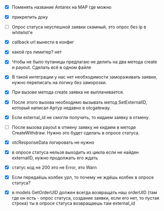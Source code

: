 - [x] Поменять название Antarex на MAP где можно


- [x] прикрепить доку

- [ ] Опрос статуса неуспешной заявки скамный, это опрос без ip в whitelist'е

- [x] callback url вынести в конфиг

- [x] какой rps лимитер? нет

- [x] Чтобы не было путаницы предлагаю не делить на два метода create и payout. Сделать всё в одном файле

- [x] В такой интеграции у нас нет необходимости замораживать заявки, нужно переписать на логику без заморозки.
- [x] При вызове метода create заявка не выплачивается. 
- [x] После этого вызова необходимо вызывать метод SetExternalID, который написал Артур недавно в otcgateway.
- [x] Если external_id не смогли получить, то кидаем заявку в отмену.  
- [ ] После вызова payout в отмену заявку не кидаем в методе CreateWithdraw. Нужно это будет сделать в опросе статуса.

- [x] otcResponseData логировать не нужно

- [x] в опросе статуса нельзя выходить из цикла если не найден externalID, нужно продолжать его ждать

- [x] статус код не 200 это не Error, это Warn

- [x] Если передаёшь колбек урл, то почему не ждёшь колбек в опросе статуса?

- [x] в models  GetOrderUID должен всегда возвращать наш orderUID (там где он есть - опрос статуса, создание заявки, если его нет, то пустая строка) ты в опросе статуса возвращаешь там external_id
